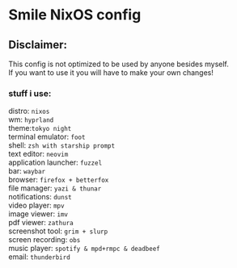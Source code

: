 # Smile NixOS config

## Disclaimer: 
This config is not optimized to be used by anyone besides myself.  
If you want to use it you will have to make your own changes!

### stuff i use: 
distro: `nixos` \
wm: `hyprland` \
theme:`tokyo night` \
terminal emulator: `foot` \
shell: `zsh with starship prompt` \
text editor: `neovim` \
application launcher: `fuzzel` \
bar: `waybar` \
browser: `firefox + betterfox` \
file manager: `yazi & thunar` \
notifications: `dunst` \
video player: `mpv` \
image viewer: `imv` \
pdf viewer: `zathura` \
screenshot tool: `grim + slurp` \
screen recording: `obs` \
music player: `spotify & mpd+rmpc & deadbeef` \
email: `thunderbird`

